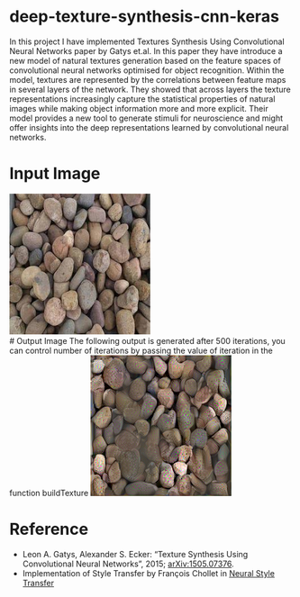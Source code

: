 # deep-texture-synthesis-cnn-keras

In this project I have implemented Textures Synthesis Using Convolutional Neural Networks paper by Gatys et.al. In this paper they have introduce a new model of natural textures generation based on the feature spaces
of convolutional neural networks optimised for object recognition. Within the model, textures are represented by the correlations between feature maps in several layers of
the network. They showed that across layers the texture representations increasingly
capture the statistical properties of natural images while making object information more and more explicit. Their model provides a new tool to generate stimuli
for neuroscience and might offer insights into the deep representations learned by
convolutional neural networks.
<br>

# Input Image
<img src='data/inputs/pebbles.jpg' />

<br>
# Output Image
  The following output is generated after 500 iterations, you can control number of iterations by passing the value of iteration in the function buildTexture
  <img src='data/outputs/pebbles.png' />
  
  
# Reference
<ul>
<li>
Leon A. Gatys, Alexander S. Ecker: “Texture Synthesis Using Convolutional Neural Networks”, 2015; <a href='http://arxiv.org/abs/1505.07376'>arXiv:1505.07376</a>.
</li>
<li>
Implementation of Style Transfer by François Chollet in <a href='https://github.com/keras-team/keras/blob/master/examples/neural_style_transfer.py'>Neural Style Transfer</a>    
</li>
</ul>
